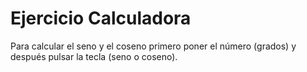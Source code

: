 # Ejercicio Calculadora
Para calcular el seno y el coseno primero poner el número (grados) y después pulsar la tecla (seno o coseno).
